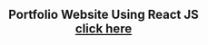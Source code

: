 <h2 align="center">
  Portfolio Website Using React JS<br/>
  <a href="https://sruthias24.github.io/personal-portfolio/" target="_blank">click here</a>
</h2>
